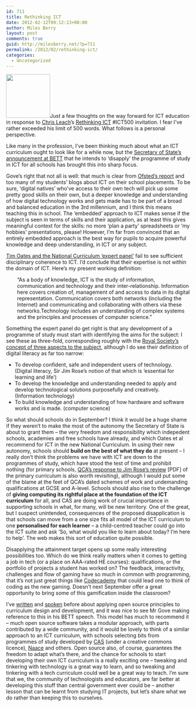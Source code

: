 ```yaml
---
id: 711
title: Rethinking ICT
date: 2012-02-12T09:12:13+00:00
author: Miles Berry
layout: post 
comments: true
guid: http://milesberry.net/?p=711
permalink: /2012/02/rethinking-ict/
categories:
  - Uncategorized
---
```

<img class="alignleft" src="http://chrisleach78.files.wordpress.com/2012/01/icon1.png" alt="" width="120" height="119" />Just a few thoughts on the way forward for ICT education in response to [Chris Leach](http://chrisleach78.wordpress.com/)’s [Rethinking ICT](http://rethinkingict.wordpress.com/) #ICT500 invitation. I fear I&#8217;ve rather exceeded his limit of 500 words. What follows is a personal perspective.

Like many in the profession, I’ve been thinking much about what an ICT curriculum ought to look like for a while now, but the [Secretary of State’s announcement at BETT](http://www.education.gov.uk/inthenews/speeches/a00201868/michael-gove-speech-at-the-bett-show-2012) that he intends to ‘disapply’ the programme of study in ICT for all schools has brought this into sharp focus.<!--more-->

Gove’s right that not all is well: that much is clear from [Ofsted’s report](http://www.ofsted.gov.uk/resources/ict-schools-2008-11) and too many of my students’ blogs about ICT on their school placements. To be sure, ‘digital natives’ who’ve access to their own tech will pick up some pretty good skills on their own, but a deeper knowledge and understanding of how digital technology works and gets made has to be part of a broad and balanced education in the 3rd millennium, and I think this means teaching this in school. The ‘embedded’ approach to ICT makes sense if the subject is seen in terms of skills and their application, as at least this gives meaningful context for the skills: no more ‘plan a party’ spreadsheets or ‘my hobbies’ presentations, please! However, I’m far from convinced that an entirely embedded approach is the best way for pupils to acquire powerful knowledge and deep understanding, in ICT or any subject.

[Tim Oates and the National Curriculum ‘expert panel’](https://www.education.gov.uk/publications/standard/publicationDetail/Page1/DFE-00135-2011) fail to see sufficient disciplinary coherence to ICT. I’d conclude that their expertise is not within the domain of ICT. Here’s my present working definition:

<p style="padding-left: 30px;">
  “As a body of knowledge, ICT is the study of information, communication and technology and their inter-relationship. Information here covers creation of, management of and access to data in its digital representation. Communication covers both networks (including the Internet) and communicating and collaborating with others via these networks.Technology includes an understanding of complex systems and the principles and processes of computer science.”
</p>

Something the expert panel do get right is that any development of a programme of study must start with identifying the aims for the subject: I see these as three-fold, corresponding roughly with the [Royal Society’s concept of three aspects to the subject](http://royalsociety.org/education/policy/computing-in-schools/report/), although I do see their definition of digital literacy as far too narrow:

  * To develop confident, safe and independent users of technology. (Digital literacy, Sir Jim Rose’s notion of that which is ‘essential for learning and life’)
  * To develop the knowledge and understanding needed to apply and develop technological solutions purposefully and creatively. (Information technology)
  * To build knowledge and understanding of how hardware and software works and is made. (computer science)

So what should schools do in September? I think it would be a huge shame if they weren’t to make the most of the autonomy the Secretary of State is about to grant them &#8211; the very freedom and responsibility which indepedent schools, academies and free schools have already, and which Oates et al recommend for ICT in the new National Curriculum. In using their new autonomy, schools should **build on the best of what they do** at present &#8211; I really don’t think the problems we have with ICT are down to the programmes of study, which have stood the test of time and prohibit nothing (for primary schools, [QCA’s response to Jim Rose’s review](http://bit.ly/roseict) [PDF] of the primary curriculum is also worth revisiting), although I would put some of the blame at the feet of QCA’s dated schemes of work and undemanding qualifications at GCSE and A-level. Schools should also rise to the challenge of **giving computing its rightful place at the foundation of the ICT curriculum** for all, and CAS are doing work of crucial importance in supporting schools in what, for many, will be new territory. One of the great, but I suspect unintended, consequences of the proposed disapplication is that schools can move from a one size fits all model of the ICT curriculum to one **personalised for each learner** &#8211; a child-centred teacher could go into the ICT suite and ask ‘So, what would you like to learn about today? I’m here to help’. The web makes this sort of education quite possible.

Disapplying the attainment target opens up some really interesting possibilities too. Which do we think really matters when it comes to getting a job in tech (or a place on AAA-rated HE courses): qualifications, or the portfolio of projects a student has worked on? The feedback, interactivity, challenges and flow of gaming have so much in common with programming, that it’s not just great things like [Codecademy](http://www.codecademy.com/#!/exercises/0) that could lead one to think of coding as the new gaming. Doesn’t next September offer a great opportunity to bring some of this gamification inside the classroom?

I’ve  [written](http://milesberry.net/2010/04/open-source-education/) and [spoken](http://streaming.ulcc.ac.uk/progress.php/ulcc-marketing/FOTE10/10134_MilesBerry_Final.mov) before about applying open source principles to curriculum design and development, and it was nice to see Mr Gove making reference to this in his BETT speech. This model has much to recommend it &#8211; much open source software takes a modular approach, with parts contributed by a wide community, and it would be lovely to think of a similar approach to an ICT curriculum, with schools selecting bits from programmes of study developed by [CAS](http://www.computingatschool.org.uk/data/uploads/ComputingCurric.pdf) (under a creative commons licence),  [Naace](http://www.naace.co.uk/ks3ictcurriculum) and others. Open source also, of course, guarantees the freedom to adapt what’s there, and the chance for schools to start developing their own ICT curriculum is a really exciting one &#8211; tweaking and tinkering with technology is a great way to learn, and so tweaking and tinkering with a tech curriculum could well be a great way to teach. I&#8217;m sure that we, the community of technologists and educators, are far better at developing this stuff than central government ever could be &#8211; another lesson that can be learnt from studying IT projects, but let’s share what we do rather than keeping this to ourselves.